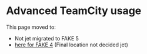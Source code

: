 # Advanced TeamCity usage

This page moved to:

- Not jet migrated to FAKE 5
- [here for FAKE 4](todo-teamcityadvanced.html) (Final location not decided jet)


